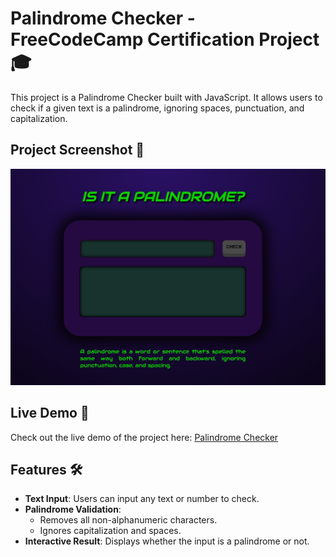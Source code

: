 # Palindrome Checker - FreeCodeCamp Certification Project 🎓

This project is a Palindrome Checker built with JavaScript. It allows users to check if a given text is a palindrome, ignoring spaces, punctuation, and capitalization.

## Project Screenshot 📸
![Project Screenshot](https://raw.githubusercontent.com/izzel24/palindrome/refs/heads/main/screenshot_project.png)

## Live Demo 🚀
Check out the live demo of the project here: [Palindrome Checker](https://izzel24.github.io/palindrome/)

## Features 🛠️
- **Text Input**: Users can input any text or number to check.
- **Palindrome Validation**:
  - Removes all non-alphanumeric characters.
  - Ignores capitalization and spaces.
- **Interactive Result**: Displays whether the input is a palindrome or not.


